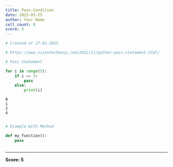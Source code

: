 ```yaml
---
title: Pass-Condition
date: 2025-03-25
author: Your Name
cell_count: 8
score: 5
---
```


```python
# Created at 27-01-2025
```


```python
# https://www.scientecheasy.com/2022/11/python-pass-statement.html/
```


```python
# Pass Statement
```


```python
for i in range(5):
    if i == 3:
        pass
    else:
        print(i)
```

    0
    1
    2
    4



```python

```


```python
# Example With Method
```


```python
def my_function():
    pass
```


```python

```


---
**Score: 5**
